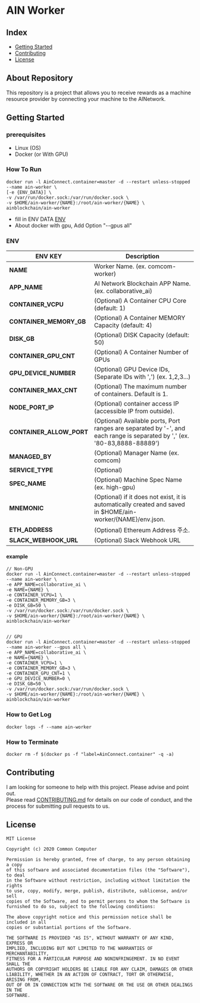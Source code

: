 # AIN Worker

## Index

- [Getting Started](#getting-started)
- [Contributing](#contributing)
- [License](#license)

## About Repository

This repository is a project that allows you to receive rewards as a machine resource provider by connecting your machine to the AI ​​Network.

## Getting Started

### prerequisites

- Linux (OS)
- Docker (or With GPU)

### How To Run

```
docker run -l AinConnect.container=master -d --restart unless-stopped --name ain-worker \
[-e {ENV_DATA}] \
-v /var/run/docker.sock:/var/run/docker.sock \
-v $HOME/ain-worker/{NAME}:/root/ain-worker/{NAME} \
ainblockchain/ain-worker
```

- fill in ENV DATA [ENV](#ENV)
- About docker with gpu, Add Option "--gpus all"

### ENV

| ENV KEY                  | Description                                                                                                               |
| ------------------------ | ------------------------------------------------------------------------------------------------------------------------- |
| **NAME**                 | Worker Name. (ex. comcom-worker)                                                                                          |
| **APP_NAME**             | AI Network Blockchain APP Name. (ex. collaborative_ai)                                                                    |
| **CONTAINER_VCPU**       | (Optional) A Container CPU Core (default: 1)                                                                              |
| **CONTAINER_MEMORY_GB**  | (Optional) A Container MEMORY Capacity (default: 4)                                                                       |
| **DISK_GB**              | (Optional) DISK Capacity (default: 50)                                                                                    |
| **CONTAINER_GPU_CNT**    | (Optional) A Container Number of GPUs                                                                                     |
| **GPU_DEVICE_NUMBER**    | (Optional) GPU Device IDs, (Separate IDs with ',') (ex. 1,2,3...)                                                         |
| **CONTAINER_MAX_CNT**    | (Optional) The maximum number of containers. Default is 1.                                                                |
| **NODE_PORT_IP**         | (Optional) container access IP (accessible IP from outside).                                                              |
| **CONTAINER_ALLOW_PORT** | (Optional) Available ports, Port ranges are separated by '-', and each range is separated by ',' (ex. '80-83,8888-88889') |
| **MANAGED_BY**           | (Optional) Manager Name (ex. comcom)                                                                                      |
| **SERVICE_TYPE**         | (Optional)                                                                                                                |
| **SPEC_NAME**            | (Optional) Machine Spec Name (ex. high-gpu)                                                                               |
| **MNEMONIC**             | (Optional) if it does not exist, it is automatically created and saved in $HOME/ain-worker/{NAME}/env.json.               |
| **ETH_ADDRESS**          | (Optional) Ethereum Address 주소.                                                                                         |
| **SLACK_WEBHOOK_URL**    | (Optional) Slack Webhook URL                                                                                              |

#### example

```
// Non-GPU
docker run -l AinConnect.container=master -d --restart unless-stopped --name ain-worker \
-e APP_NAME=collaborative_ai \
-e NAME={NAME} \
-e CONTAINER_VCPU=1 \
-e CONTAINER_MEMORY_GB=3 \
-e DISK_GB=50 \
-v /var/run/docker.sock:/var/run/docker.sock \
-v $HOME/ain-worker/{NAME}:/root/ain-worker/{NAME} \
ainblockchain/ain-worker


// GPU
docker run -l AinConnect.container=master -d --restart unless-stopped --name ain-worker --gpus all \
-e APP_NAME=collaborative_ai \
-e NAME={NAME} \
-e CONTAINER_VCPU=1 \
-e CONTAINER_MEMORY_GB=3 \
-e CONTAINER_GPU_CNT=1 \
-e GPU_DEVICE_NUMBER=0 \
-e DISK_GB=50 \
-v /var/run/docker.sock:/var/run/docker.sock \
-v $HOME/ain-worker/{NAME}:/root/ain-worker/{NAME} \
ainblockchain/ain-worker
```

### How to Get Log

```
docker logs -f --name ain-worker
```

### How to Terminate

```
docker rm -f $(docker ps -f "label=AinConnect.container" -q -a)
```

## Contributing

I am looking for someone to help with this project. Please advise and point out.  
Please read [CONTRIBUTING.md](CONTRIBUTING.md) for details on our code
of conduct, and the process for submitting pull requests to us.

## License

```
MIT License

Copyright (c) 2020 Common Computer

Permission is hereby granted, free of charge, to any person obtaining a copy
of this software and associated documentation files (the "Software"), to deal
in the Software without restriction, including without limitation the rights
to use, copy, modify, merge, publish, distribute, sublicense, and/or sell
copies of the Software, and to permit persons to whom the Software is
furnished to do so, subject to the following conditions:

The above copyright notice and this permission notice shall be included in all
copies or substantial portions of the Software.

THE SOFTWARE IS PROVIDED "AS IS", WITHOUT WARRANTY OF ANY KIND, EXPRESS OR
IMPLIED, INCLUDING BUT NOT LIMITED TO THE WARRANTIES OF MERCHANTABILITY,
FITNESS FOR A PARTICULAR PURPOSE AND NONINFRINGEMENT. IN NO EVENT SHALL THE
AUTHORS OR COPYRIGHT HOLDERS BE LIABLE FOR ANY CLAIM, DAMAGES OR OTHER
LIABILITY, WHETHER IN AN ACTION OF CONTRACT, TORT OR OTHERWISE, ARISING FROM,
OUT OF OR IN CONNECTION WITH THE SOFTWARE OR THE USE OR OTHER DEALINGS IN THE
SOFTWARE.
```
